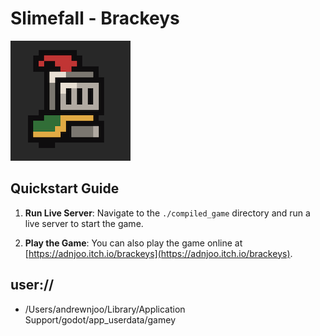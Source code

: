 # Slimefall - Brackeys

![Game Icon](assets/misc/icon.png)

## Quickstart Guide

1. **Run Live Server**: Navigate to the `./compiled_game` directory and run a live server to start the game.

2. **Play the Game**: You can also play the game online at [https://adnjoo.itch.io/brackeys](https://adnjoo.itch.io/brackeys).

## user://

- /Users/andrewnjoo/Library/Application Support/godot/app_userdata/gamey
